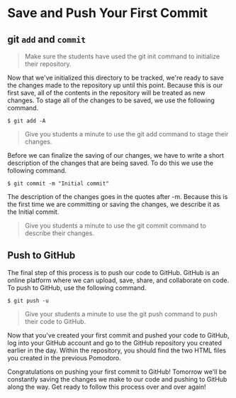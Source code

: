 # Save and Push Your First Commit

## git `add` and `commit`
>Make sure the students have used the git init command to initialize their repository.

Now that we've initialized this directory to be tracked, we're ready to save the changes made to the repository up until this point. Because this is our first save, all of the contents in the repository will be treated as new changes. To stage all of the changes to be saved, we use the following command.
```shell
$ git add -A
```

>Give you students a minute to use the git add command to stage their changes.

Before we can finalize the saving of our changes, we have to write a short description of the changes that are being saved. To do this we use the following command.
```shell
$ git commit -m "Initial commit"
```

The description of the changes goes in the quotes after -m. Because this is the first time we are committing or saving the changes, we describe it as the Initial commit.

>Give you students a minute to use the git commit command to describe their changes.


## Push to GitHub
The final step of this process is to push our code to GitHub. GitHub is an online platform where we can upload, save, share, and collaborate on code. To push to GitHub, use the following command.
```shell
$ git push -u
```

>Give your students a minute to use the git push command to push their code to GitHub.

Now that you've created your first commit and pushed your code to GitHub, log into your GitHub account and go to the GitHub repository you created earlier in the day. Within the repository, you should find the two HTML files you created in the previous Pomodoro.

Congratulations on pushing your first commit to GitHub! Tomorrow we'll be constantly saving the changes we make to our code and pushing to GitHub along the way. Get ready to follow this process over and over again!
